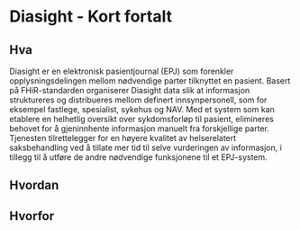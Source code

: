 # Diasight - Kort fortalt
## Hva
Diasight er en elektronisk pasientjournal (EPJ) som forenkler opplysningsdelingen mellom nødvendige parter tilknyttet en pasient. Basert på FHiR-standarden organiserer Diasight data slik at informasjon struktureres og distribueres mellom definert innsynpersonell, som for eksempel fastlege, spesialist, sykehus og NAV. Med et system som kan etablere en helhetlig oversikt over sykdomsforløp til pasient, elimineres behovet for å gjeninnhente informasjon manuelt fra forskjellige parter. Tjenesten tilrettelegger for en høyere kvalitet av helserelatert saksbehandling ved å tillate mer tid til selve vurderingen av informasjon, i tillegg til å utføre de andre nødvendige funksjonene til et EPJ-system.

## Hvordan

## Hvorfor
